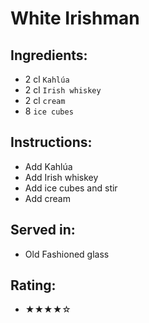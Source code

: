 # White Irishman

## Ingredients:
- 2 cl `Kahlúa`
- 2 cl `Irish whiskey`
- 2 cl `cream`
- 8 `ice cubes`

## Instructions:
- Add Kahlúa
- Add Irish whiskey
- Add ice cubes and stir
- Add cream

## Served in:
- Old Fashioned glass

## Rating:
- ★★★★☆